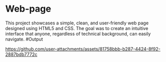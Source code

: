# Web-page
This project showcases a simple, clean, and user-friendly web page designed using HTML5 and CSS. The goal was to create an intuitive interface that anyone, regardless of technical background, can easily navigate. 
#Output

https://github.com/user-attachments/assets/81758bbb-b287-4424-8f92-2887bdb7772c

